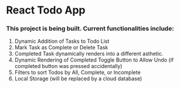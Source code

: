 # React Todo App

### This project is being built. Current functionalities include:

1. Dynamic Addition of Tasks to Todo List
2. Mark Task as Complete or Delete Task
3. Completed Task dynamically renders into a different asthetic.
4. Dynamic Rendering of Completed Toggle Button to Allow Undo (if completed button was pressed accidentally)
5. Filters to sort Todos by All, Complete, or Incomplete
6. Local Storage (will be replaced by a cloud database)
